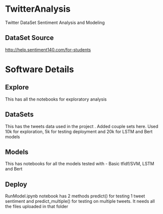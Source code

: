 # TwitterAnalysis
Twitter DataSet Sentiment Analysis and Modeling

## DataSet Source
http://help.sentiment140.com/for-students


# Software Details

## Explore 
This has all the notebooks for exploratory analysis

## DataSets 
This has the tweets data used in the project . Added couple sets here.
Used 10k for exploration, 5k for testing deployment and 20k for LSTM and Bert models

## Models
This has notebooks for all the models tested with - Basic tfidf/SVM, LSTM and Bert

## Deploy

RunModel.ipynb notebook has 2 methods predict() for testing 1 tweet sentiment and predict_multiple() for testing on multiple tweets.
It needs all the files uploaded in that folder

